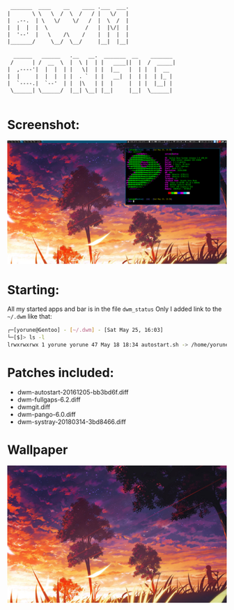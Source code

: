 ```
 _______  ____    __    ____ .___  ___. 
|       \ \   \  /  \  /   / |   \/   | 
|  .--.  | \   \/    \/   /  |  \  /  | 
|  |  |  |  \            /   |  |\/|  | 
|  '--'  |   \    /\    /    |  |  |  | 
|_______/     \__/  \__/     |__|  |__| 
                                        
  ______   ______   .__   __.  _______  __    _______ 
 /      | /  __  \  |  \ |  | |   ____||  |  /  _____|
|  ,----'|  |  |  | |   \|  | |  |__   |  | |  |  __  
|  |     |  |  |  | |  . `  | |   __|  |  | |  | |_ | 
|  `----.|  `--'  | |  |\   | |  |     |  | |  |__| | 
 \______| \______/  |__| \__| |__|     |__|  \______| 
                                                      
```

# Screenshot:
![alt text](https://github.com/linux923344/dwm/raw/master/Screenshot.png) 

# Starting:
All my started apps and bar is in the file ```dwm_status``` 
Only I added link to the ```~/.dwm``` like that:

```bash
┌─[yorune@Gentoo] - [~/.dwm] - [Sat May 25, 16:03]
└─[$]> ls -l
lrwxrwxrwx 1 yorune yorune 47 May 18 18:34 autostart.sh -> /home/yorune/MEGA/Systems/Gentoo/dwm/dwm_status

```

# Patches included:

* dwm-autostart-20161205-bb3bd6f.diff
* dwm-fullgaps-6.2.diff
* dwmgit.diff
* dwm-pango-6.0.diff
* dwm-systray-20180314-3bd8466.diff

# Wallpaper 
![alt text](https://github.com/linux923344/dwm/raw/master/1477967366315.jpg) 